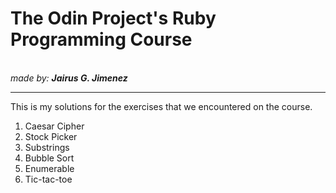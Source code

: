 <h1>The Odin Project's Ruby Programming Course</h1><br>
<i>made by: <b>Jairus G. Jimenez</b> </i>
<hr>
This is my solutions for the exercises that we encountered on the course. <br>
<ol>
	<li>Caesar Cipher</li>
	<li>Stock Picker</li>
	<li>Substrings</li>
	<li>Bubble Sort</li>
	<li>Enumerable</li>
	<li>Tic-tac-toe</li>
</ol>